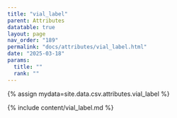 ```yaml
---
title: "vial_label"
parent: Attributes
datatable: true
layout: page
nav_order: "189"
permalink: "docs/attributes/vial_label.html"
date: "2025-03-18"
params:
  title: ""
  rank: ""
---
```

{% assign mydata=site.data.csv.attributes.vial_label %} 

{% include content/vial_label.md %}
